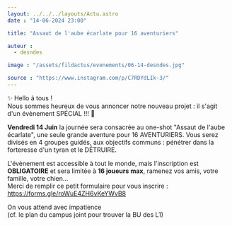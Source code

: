 ```yaml
---
layout: ../../../layouts/Actu.astro
date : "14-06-2024 23:00"

title: "Assaut de l'aube écarlate pour 16 aventuriers"

auteur :
  - desndes

image : "/assets/fildactus/evenements/06-14-desndes.jpg"

source : "https://www.instagram.com/p/C7RDYdLIk-3/"
---
```


✨ Hello à tous !  
Nous sommes heureux de vous annoncer notre nouveau projet : il s'agit d'un évènement SPÉCIAL !!! 🎉

__Vendredi 14 Juin__ la journée sera consacrée au one-shot "Assaut de l'aube écarlate", une seule grande aventure pour 16 AVENTURIERS. Vous serez divisés en 4 groupes guidés, aux objectifs communs : pénétrer dans la forteresse d'un tyran et le DÉTRUIRE.

L'évènement est accessible à tout le monde, mais l'inscription est __OBLIGATOIRE__ et sera limitée à __16 joueurs max__, ramenez vos amis, votre famille, votre chien…  
Merci de remplir ce petit formulaire pour vous inscrire : https://forms.gle/roWuE4ZH6vKeYWvB8

On vous attend avec impatience  
(cf. le plan du campus joint pour trouver la BU des L1)